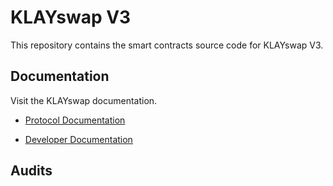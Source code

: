 # KLAYswap V3

This repository contains the smart contracts source code for KLAYswap V3.

## Documentation

Visit the KLAYswap documentation.

- [Protocol Documentation](https://docs-new.klayswap.com/)

- [Developer Documentation](https://docs-new.klayswap.com/developers/contract)

## Audits
